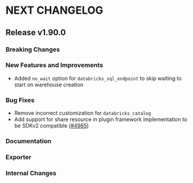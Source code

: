 # NEXT CHANGELOG

## Release v1.90.0

### Breaking Changes

### New Features and Improvements

* Added `no_wait` option for `databricks_sql_endpoint` to skip waiting to start on warehouse creation

### Bug Fixes

* Remove incorrect customization for `databricks_catalog`
* Add support for share resource in plugin framework implementation to be SDKv2 compatible ([#4965](https://github.com/databricks/terraform-provider-databricks/pull/4965))

### Documentation

### Exporter

### Internal Changes
